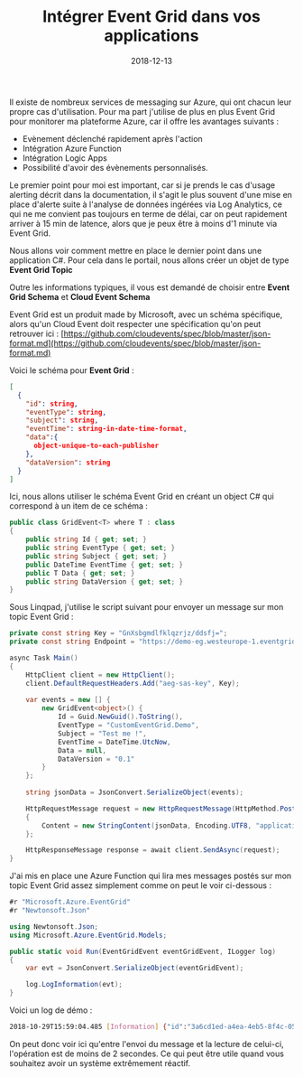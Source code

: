 ﻿---
layout: post
title: Intégrer Event Grid dans vos applications
date: 2018-12-13
categories: [ "Azure", "Event Grid" ]
---

Il existe de nombreux services de messaging sur Azure, qui ont chacun leur propre cas d'utilisation. Pour ma part j'utilise de plus en plus Event Grid pour monitorer ma plateforme Azure, car il offre les avantages suivants : 

- Evènement déclenché rapidement après l'action
- Intégration Azure Function 
- Intégration Logic Apps
- Possibilité d'avoir des évènements personnalisés. 

Le premier point pour moi est important, car si je prends le cas d'usage alerting décrit dans la documentation, il s'agit le plus souvent d'une mise en place d'alerte suite à l'analyse de données ingérées via Log Analytics, ce qui ne me convient pas toujours en terme de délai, car on peut rapidement arriver à 15 min de latence, alors que je peux être à moins d'1 minute via Event Grid. 

Nous allons voir comment mettre en place le dernier point dans une application C#. Pour cela dans le portail, nous allons créer un objet de type **Event Grid Topic**

Outre les informations typiques, il vous est demandé de choisir entre **Event Grid Schema** et **Cloud Event Schema**

Event Grid est un produit made by Microsoft, avec un schéma spécifique, alors qu'un Cloud Event doit respecter une spécification qu'on peut retrouver ici : [https://github.com/cloudevents/spec/blob/master/json-format.md](https://github.com/cloudevents/spec/blob/master/json-format.md)


Voici le schéma pour **Event Grid** :

```json
[
  {
    "id": string,
    "eventType": string,
    "subject": string,
    "eventTime": string-in-date-time-format,
    "data":{
      object-unique-to-each-publisher
    },
    "dataVersion": string
  }
]
```

Ici, nous allons utiliser le schéma Event Grid en créant un object C# qui correspond à un item de ce schéma : 

```csharp
public class GridEvent<T> where T : class
{
	public string Id { get; set; }
	public string EventType { get; set; }
	public string Subject { get; set; }
	public DateTime EventTime { get; set; }
	public T Data { get; set; }
	public string DataVersion { get; set; }
}
```

Sous Linqpad, j'utilise le script suivant pour envoyer un message sur mon topic Event Grid : 

```csharp
private const string Key = "GnXsbgmdlfklqzrjz/ddsfj="; 
private const string Endpoint = "https://demo-eg.westeurope-1.eventgrid.azure.net/api/events";

async Task Main()
{
	HttpClient client = new HttpClient();
	client.DefaultRequestHeaders.Add("aeg-sas-key", Key);
	
	var events = new [] {
		new GridEvent<object>() {
			Id = Guid.NewGuid().ToString(),
			EventType = "CustomEventGrid.Demo",
			Subject = "Test me !",
			EventTime = DateTime.UtcNow,
			Data = null,
			DataVersion = "0.1"
		}
	};
	
	string jsonData = JsonConvert.SerializeObject(events);

	HttpRequestMessage request = new HttpRequestMessage(HttpMethod.Post, Endpoint)
	{
		Content = new StringContent(jsonData, Encoding.UTF8, "application/json")
	};

	HttpResponseMessage response = await client.SendAsync(request);
}
```

J'ai mis en place une Azure Function qui lira mes messages postés sur mon topic Event Grid assez simplement comme on peut le voir ci-dessous :

```csharp
#r "Microsoft.Azure.EventGrid"
#r "Newtonsoft.Json"

using Newtonsoft.Json;
using Microsoft.Azure.EventGrid.Models;

public static void Run(EventGridEvent eventGridEvent, ILogger log)
{
    var evt = JsonConvert.SerializeObject(eventGridEvent);

    log.LogInformation(evt);
}
```

Voici un log de démo : 
```bash
2018-10-29T15:59:04.485 [Information] {"id":"3a6cd1ed-a4ea-4eb5-8f4c-05a4388842df","topic":"/subscriptions/e7bd1bb5-e9af-49c7-b5aa-ac09992fdfeb/resourceGroups/eventgrid-test/providers/Microsoft.EventGrid/topics/demo-eventgrid","subject":"Test me !","data":null,"eventType":"CustomEventGrid.Demo","eventTime":"2018-10-29T15:59:06.0856579Z","metadataVersion":"1","dataVersion":"0.1"}
```

On peut donc voir ici qu'entre l'envoi du message et la lecture de celui-ci, l'opération est de moins de 2 secondes. Ce qui peut être utile quand vous souhaitez avoir un système extrêmement réactif.